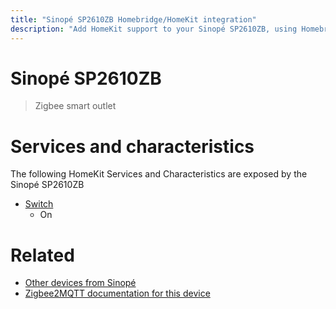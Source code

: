 ```yaml
---
title: "Sinopé SP2610ZB Homebridge/HomeKit integration"
description: "Add HomeKit support to your Sinopé SP2610ZB, using Homebridge, Zigbee2MQTT and homebridge-z2m."
---
```

<!---
This file has been GENERATED using src/docgen/docgen.ts
DO NOT EDIT THIS FILE MANUALLY!
-->
# Sinopé SP2610ZB
> Zigbee smart outlet


# Services and characteristics
The following HomeKit Services and Characteristics are exposed by
the Sinopé SP2610ZB

* [Switch](../../switch.md)
  * On


# Related
* [Other devices from Sinopé](../index.md#sinope)
* [Zigbee2MQTT documentation for this device](https://www.zigbee2mqtt.io/devices/SP2610ZB.html)